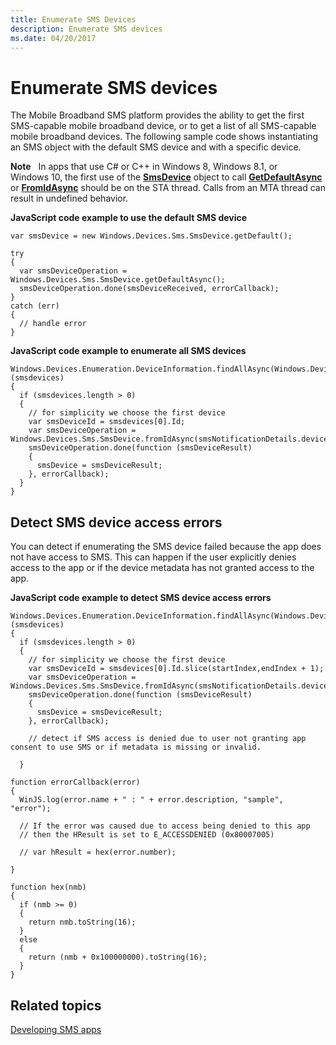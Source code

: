 ```yaml
---
title: Enumerate SMS Devices
description: Enumerate SMS devices
ms.date: 04/20/2017
---
```


# Enumerate SMS devices


The Mobile Broadband SMS platform provides the ability to get the first SMS-capable mobile broadband device, or to get a list of all SMS-capable mobile broadband devices. The following sample code shows instantiating an SMS object with the default SMS device and with a specific device.

**Note**  
In apps that use C# or C++ in Windows 8, Windows 8.1, or Windows 10, the first use of the [**SmsDevice**](/uwp/api/Windows.Devices.Sms.SmsDevice) object to call [**GetDefaultAsync**](/uwp/api/Windows.Devices.Sms.SmsDevice#Windows_Devices_Sms_SmsDevice_GetDefaultAsync) or [**FromIdAsync**](/uwp/api/Windows.Devices.Sms.SmsDevice#Windows_Devices_Sms_SmsDevice_FromIdAsync_System_String_) should be on the STA thread. Calls from an MTA thread can result in undefined behavior.

 

**JavaScript code example to use the default SMS device**

``` syntax
var smsDevice = new Windows.Devices.Sms.SmsDevice.getDefault();

try
{
  var smsDeviceOperation = Windows.Devices.Sms.SmsDevice.getDefaultAsync();
  smsDeviceOperation.done(smsDeviceReceived, errorCallback);
}
catch (err)
{
  // handle error
}
```

**JavaScript code example to enumerate all SMS devices**

``` syntax
Windows.Devices.Enumeration.DeviceInformation.findAllAsync(Windows.Devices.Sms.SmsDevice.getDeviceSelector()).then(function (smsdevices) 
{
  if (smsdevices.length > 0)
  {
    // for simplicity we choose the first device
    var smsDeviceId = smsdevices[0].Id;
    var smsDeviceOperation = Windows.Devices.Sms.SmsDevice.fromIdAsync(smsNotificationDetails.deviceId); 
    smsDeviceOperation.done(function (smsDeviceResult)
    {
      smsDevice = smsDeviceResult;
    }, errorCallback);
  }
}
```

## <span id="detecterr"></span><span id="DETECTERR"></span>Detect SMS device access errors


You can detect if enumerating the SMS device failed because the app does not have access to SMS. This can happen if the user explicitly denies access to the app or if the device metadata has not granted access to the app.

**JavaScript code example to detect SMS device access errors**

``` syntax
Windows.Devices.Enumeration.DeviceInformation.findAllAsync(Windows.Devices.Sms.SmsDevice.getDeviceSelector()).then(function (smsdevices)
{
  if (smsdevices.length > 0)
  {
    // for simplicity we choose the first device
    var smsDeviceId = smsdevices[0].Id.slice(startIndex,endIndex + 1);
    var smsDeviceOperation = Windows.Devices.Sms.SmsDevice.fromIdAsync(smsNotificationDetails.deviceId); 
    smsDeviceOperation.done(function (smsDeviceResult)
    {
      smsDevice = smsDeviceResult;
    }, errorCallback); 

    // detect if SMS access is denied due to user not granting app consent to use SMS or if metadata is missing or invalid.

  }

function errorCallback(error)
{
  WinJS.log(error.name + " : " + error.description, "sample", "error");

  // If the error was caused due to access being denied to this app
  // then the HResult is set to E_ACCESSDENIED (0x80007005)

  // var hResult = hex(error.number);

}

function hex(nmb)
{
  if (nmb >= 0)
  {
    return nmb.toString(16);
  }
  else
  {
    return (nmb + 0x100000000).toString(16);
  }
}
```

## <span id="related_topics"></span>Related topics


[Developing SMS apps](developing-sms-apps.md)

 

